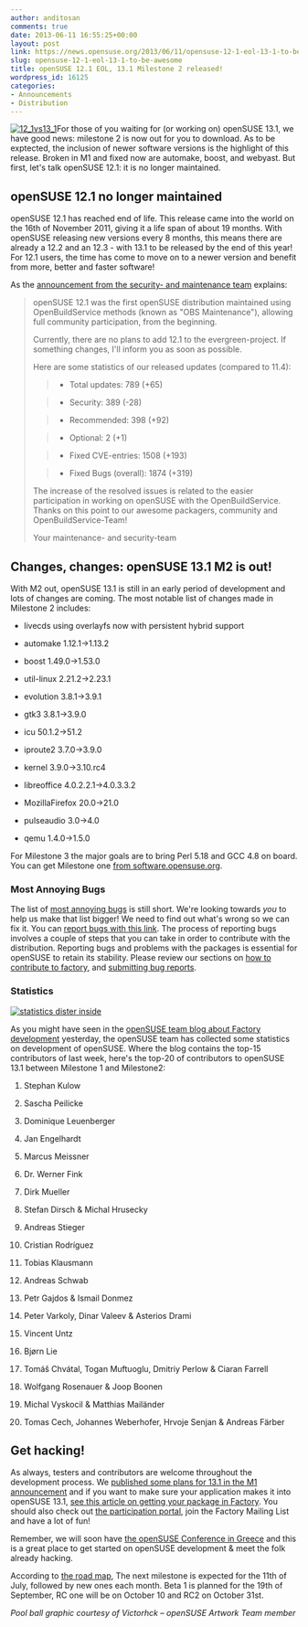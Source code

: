 ```yaml
---
author: anditosan
comments: true
date: 2013-06-11 16:55:25+00:00
layout: post
link: https://news.opensuse.org/2013/06/11/opensuse-12-1-eol-13-1-to-be-awesome/
slug: opensuse-12-1-eol-13-1-to-be-awesome
title: openSUSE 12.1 EOL, 13.1 Milestone 2 released!
wordpress_id: 16125
categories:
- Announcements
- Distribution
---
```


[![12_1vs13_1](//news.opensuse.org/wp-content/uploads/2013/06/12_1vs13_1.png)](//news.opensuse.org/wp-content/uploads/2013/06/12_1vs13_1.png)For those of you waiting for (or working on) openSUSE 13.1, we have good news: milestone 2 is now out for you to download. As to be exptected, the inclusion of newer software versions is the highlight of this release. Broken in M1 and fixed now are automake, boost, and webyast. But first, let's talk openSUSE 12.1: it is no longer maintained.<!-- more -->


## openSUSE 12.1 no longer maintained


openSUSE 12.1 has reached end of life. This release came into the world on the 16th of November 2011, giving it a life span of about 19 months. With openSUSE releasing new versions every 8 months, this means there are already a 12.2 and an 12.3 - with 13.1 to be released by the end of this year! For 12.1 users, the time has come to move on to a newer version and benefit from more, better and faster software!

As the [announcement from the security- and maintenance team](http://lists.opensuse.org/opensuse-announce/2013-06/msg00000.html) explains:


<blockquote>openSUSE 12.1 was the first openSUSE distribution maintained using OpenBuildService methods (known as "OBS Maintenance"), allowing full community participation, from the beginning.

Currently, there are no plans to add 12.1 to the evergreen-project. If something changes, I'll inform you as soon as possible.

Here are some statistics of our released updates (compared to 11.4):

> 
> 
	
>   * Total updates: 789 (+65)
> 
	
>   * Security: 389 (-28)
> 
	
>   * Recommended: 398 (+92)
> 
	
>   * Optional: 2 (+1)
> 


	
>   * Fixed CVE-entries: 1508 (+193)
> 
	
>   * Fixed Bugs (overall): 1874 (+319)
> 

The increase of the resolved issues is related to the easier participation in working on openSUSE with the OpenBuildService.
Thanks on this point to our awesome packagers, community and OpenBuildService-Team!

Your maintenance- and security-team</blockquote>




## Changes, changes: openSUSE 13.1 M2 is out!


With M2 out, openSUSE 13.1 is still in an early period of development and lots of changes are coming. The most notable list of changes made in Milestone 2 includes:



	
  * livecds using overlayfs now with persistent hybrid support

	
  * automake 1.12.1->1.13.2

	
  * boost 1.49.0->1.53.0

	
  * util-linux 2.21.2->2.23.1

	
  * evolution 3.8.1->3.9.1

	
  * gtk3 3.8.1->3.9.0

	
  * icu 50.1.2->51.2

	
  * iproute2 3.7.0->3.9.0

	
  * kernel 3.9.0->3.10.rc4

	
  * libreoffice 4.0.2.2.1->4.0.3.3.2

	
  * MozillaFirefox 20.0->21.0

	
  * pulseaudio 3.0->4.0

	
  * qemu 1.4.0->1.5.0


For Milestone 3 the major goals are to bring Perl 5.18 and GCC 4.8 on board. You can get Milestone one [from software.opensuse.org](http://software.opensuse.org/developer/en).


### Most Annoying Bugs


The list of [most annoying bugs](https://en.opensuse.org/openSUSE:Most_annoying_bugs_13.1_dev) is still short. We're looking towards _you_ to help us make that list bigger! We need to find out what's wrong so we can fix it. You can [report bugs with this link](https://bugzilla.novell.com/enter_bug.cgi?&product=openSUSE%2012.3&cf_foundby=Beta-Customer). The process of reporting bugs involves a couple of steps that you can take in order to contribute with the distribution. Reporting bugs and problems with the packages is essential for openSUSE to retain its stability. Please review our sections on [how to contribute to factory](https://en.opensuse.org/openSUSE:How_to_contribute_to_Factory), and [submitting bug reports](https://en.opensuse.org/openSUSE:Submitting_bug_reports).


### Statistics


[![statistics dister inside](//news.opensuse.org/wp-content/uploads/2013/06/statistics-dister-inside.png)](//news.opensuse.org/wp-content/uploads/2013/06/statistics-dister-inside.png)

As you might have seen in the [openSUSE team blog about Factory development](https://lizards.opensuse.org/2013/06/13/keeping-factory-in-shape/) yesterday, the openSUSE team has collected some statistics on development of openSUSE. Where the blog contains the top-15 contributors of last week, here's the top-20 of contributors to openSUSE 13.1 between Milestone 1 and Milestone2:



	
  1. Stephan Kulow

	
  2. Sascha Peilicke

	
  3. Dominique Leuenberger

	
  4. Jan Engelhardt

	
  5. Marcus Meissner

	
  6. Dr. Werner Fink

	
  7. Dirk Mueller

	
  8. Stefan Dirsch & Michal Hrusecky

	
  9. Andreas Stieger

	
  10. Cristian Rodríguez

	
  11. Tobias Klausmann

	
  12. Andreas Schwab

	
  13. Petr Gajdos & Ismail Donmez

	
  14. Peter Varkoly, Dinar Valeev & Asterios Drami

	
  15. Vincent Untz

	
  16. Bjørn Lie

	
  17. Tomáš Chvátal, Togan Muftuoglu, Dmitriy Perlow & Ciaran Farrell

	
  18. Wolfgang Rosenauer & Joop Boonen

	
  19. Michal Vyskocil & Matthias Mailänder

	
  20. Tomas Cech, Johannes Weberhofer, Hrvoje Senjan & Andreas Färber




## Get hacking!


As always, testers and contributors are welcome throughout the development process. We [published some plans for 13.1 in the M1 announcement](//news.opensuse.org/?p=16026) and if you want to make sure your application makes it into openSUSE 13.1, [see this article on getting your package in Factory](https://news.opensuse.org/2011/09/27/get-your-package-in-factory-for-12-1/). You should also check out [the participation portal](https://en.opensuse.org/Portal:How_to_participate), join the Factory Mailing List and have a lot of fun!

Remember, we will soon have [the openSUSE Conference in Greece](http://conference.opensuse.org) and this is a great place to get started on openSUSE development & meet the folk already hacking.

According to [the road map](http://lists.opensuse.org/opensuse-factory/2013-05/msg00204.html),  The next milestone is expected for the 11th of July, followed by new ones each month. Beta 1 is planned for the 19th of September, RC one will be on October 10 and RC2 on October 31st.

_Pool ball graphic courtesy of Victorhck – openSUSE Artwork Team member_
